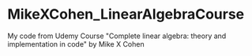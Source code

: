 # MikeXCohen_LinearAlgebraCourse
My code from Udemy Course "Complete linear algebra: theory and implementation in code" by Mike X Cohen 
